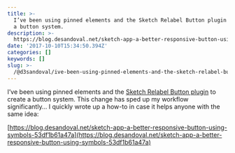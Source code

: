 ```yaml
---
title: >-
  I’ve been using pinned elements and the Sketch Relabel Button plugin to create
  a button system.
description: >-
  https://blog.desandoval.net/sketch-app-a-better-responsive-button-using-symbols-53df1b61a47a
date: '2017-10-10T15:34:50.394Z'
categories: []
keywords: []
slug: >-
  /@d3sandoval/ive-been-using-pinned-elements-and-the-sketch-relabel-button-plugin-to-create-a-button-system-1c8f172fed8a
---
```


I’ve been using pinned elements and the [Sketch Relabel Button plugin](https://github.com/kenmoore/sketch-relabel-button) to create a button system. This change has sped up my workflow significantly… I quickly wrote up a how-to in case it helps anyone with the same idea:

[https://blog.desandoval.net/sketch-app-a-better-responsive-button-using-symbols-53df1b61a47a](https://blog.desandoval.net/sketch-app-a-better-responsive-button-using-symbols-53df1b61a47a)